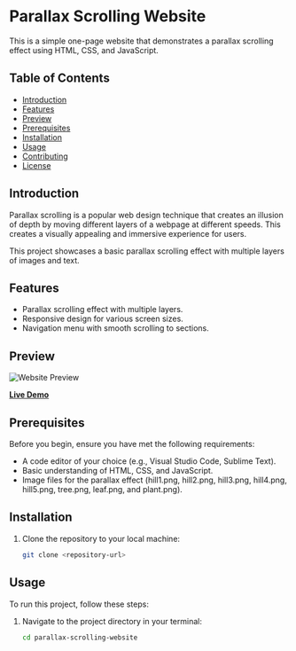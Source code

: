 # Parallax Scrolling Website

This is a simple one-page website that demonstrates a parallax scrolling effect using HTML, CSS, and JavaScript.

## Table of Contents

- [Introduction](#introduction)
- [Features](#features)
- [Preview](#preview)
- [Prerequisites](#prerequisites)
- [Installation](#installation)
- [Usage](#usage)
- [Contributing](#contributing)
- [License](#license)

## Introduction

Parallax scrolling is a popular web design technique that creates an illusion of depth by moving different layers of a webpage at different speeds. This creates a visually appealing and immersive experience for users.

This project showcases a basic parallax scrolling effect with multiple layers of images and text.

## Features

- Parallax scrolling effect with multiple layers.
- Responsive design for various screen sizes.
- Navigation menu with smooth scrolling to sections.

## Preview

![Website Preview](https://i.ibb.co/M2gcp8c/Screenshot-67.png" )

[**Live Demo**](https://parallax-website.ioniccompound.repl.co/#)

## Prerequisites

Before you begin, ensure you have met the following requirements:

- A code editor of your choice (e.g., Visual Studio Code, Sublime Text).
- Basic understanding of HTML, CSS, and JavaScript.
- Image files for the parallax effect (hill1.png, hill2.png, hill3.png, hill4.png, hill5.png, tree.png, leaf.png, and plant.png).

## Installation

1. Clone the repository to your local machine:

   ```bash
   git clone <repository-url>
## Usage

To run this project, follow these steps:

1. Navigate to the project directory in your terminal:

   ```bash
   cd parallax-scrolling-website
